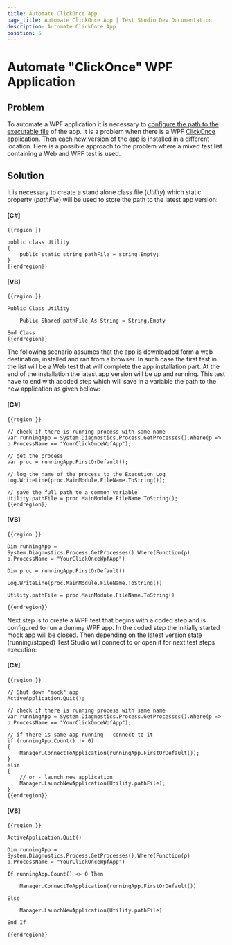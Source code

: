 ```yaml
---
title: Automate ClickOnce App
page_title: Automate ClickOnce App | Test Studio Dev Documentation
description: Automate ClickOnce App
position: 5
---
```

# Automate "ClickOnce" WPF Application

## Problem

To automate a WPF application it is necessary to <a href="/features/recorder/record-test#Record-a-Wpf-Test" target="_blank">configure the path to the executable file</a> of the app. It is a problem when there is a WPF <a href="https://docs.microsoft.com/en-us/visualstudio/deployment/clickonce-security-and-deployment#what-is-a-clickonce-application" target="_blank">ClickOnce</a> application. Then each new version of the app is installed in a different location. Here is a possible approach to the problem where a mixed test list containing a Web and WPF test is used.

## Solution

It is necessary to create a stand alone class file (*Utility*) which static property (*pathFile*) will be used to store the path to the latest app version:

#### __[C#]__

    {{region }}

    public class Utility
    {
        public static string pathFile = string.Empty;
    }
    {{endregion}}

#### __[VB]__

    {{region }}

    Public Class Utility

        Public Shared pathFile As String = String.Empty

    End Class
    {{endregion}}

The following scenario assumes that the app is downloaded form a web destination, installed and ran from a browser. In such case the first test in the list will be a Web test that will complete the app installation part. At the end of the installation the latest app version will be up and running. This test have to end with acoded step which will save in a variable the path to the new application as given bellow:

#### __[C#]__

    {{region }}

    // check if there is running process with same name
    var runningApp = System.Diagnostics.Process.GetProcesses().Where(p => p.ProcessName == "YourClickOnceWpfApp");

    // get the process
    var proc = runningApp.FirstOrDefault();

    // log the name of the process to the Execution Log
    Log.WriteLine(proc.MainModule.FileName.ToString());

    // save the full path to a common variable
    Utility.pathFile = proc.MainModule.FileName.ToString();
    {{endregion}}

#### __[VB]__

    {{region }}

    Dim runningApp = System.Diagnostics.Process.GetProcesses().Where(Function(p) p.ProcessName = "YourClickOnceWpfApp")

    Dim proc = runningApp.FirstOrDefault()

    Log.WriteLine(proc.MainModule.FileName.ToString())

    Utility.pathFile = proc.MainModule.FileName.ToString()

    {{endregion}}

Next step is to create a WPF test that begins with a coded step and is configured to run a dummy WPF app. In the coded step the initially started mock app will be closed. Then depending on the latest version state (running/stoped) Test Studio will connect to or open it for next test steps execution:

#### __[C#]__

    {{region }}

    // Shut down "mock" app
    ActiveApplication.Quit();

    // check if there is running process with same name
    var runningApp = System.Diagnostics.Process.GetProcesses().Where(p => p.ProcessName == "YourClickOnceWpfApp");

    // if there is same app running - connect to it
    if (runningApp.Count() != 0)
    {
        Manager.ConnectToApplication(runningApp.FirstOrDefault());
    }
    else
    {
        // or - launch new application
        Manager.LaunchNewApplication(Utility.pathFile);
    }
    {{endregion}}

#### __[VB]__

    {{region }}

    ActiveApplication.Quit()

    Dim runningApp = System.Diagnostics.Process.GetProcesses().Where(Function(p) p.ProcessName = "YourClickOnceWpfApp")

    If runningApp.Count() <> 0 Then

        Manager.ConnectToApplication(runningApp.FirstOrDefault())

    Else

        Manager.LaunchNewApplication(Utility.pathFile)

    End If

    {{endregion}}